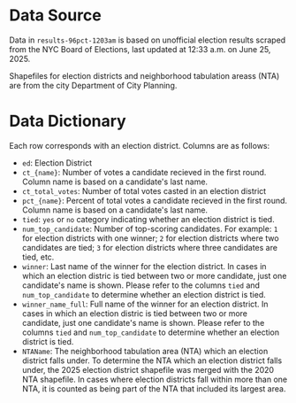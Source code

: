# Data Source
Data in `results-96pct-1203am` is based on unofficial election results scraped from the NYC Board of Elections, last updated at 12:33 a.m. on June 25, 2025.

Shapefiles for election districts and neighborhood tabulation areass (NTA) are from the city Department of City Planning.

# Data Dictionary
Each row corresponds with an election district. Columns are as follows:

- `ed`: Election District
- `ct_{name}`: Number of votes a candidate recieved in the first round. Column name is based on a candidate's last name.
- `ct_total_votes`: Number of total votes casted in an election district
- `pct_{name}`: Percent of total votes a candidate recieved in the first round. Column name is based on a candidate's last name.
- `tied`: `yes` or `no` category indicating whether an election district is tied.
- `num_top_candidate`: Number of top-scoring candidates. For example: `1` for election districts with one winner; `2` for election districts where two candidates are tied; `3` for election districts where three candidates are tied, etc.
-  `winner`: Last name of the winner for the election district. In cases in which an election distric is tied between two or more candidate, just one candidate's name is shown. Please refer to the columns `tied` and `num_top_candidate` to determine whether an election district is tied.
-  `winner_name_full`: Full name of the winner for an election district. In cases in which an election distric is tied between two or more candidate, just one candidate's name is shown. Please refer to the columns `tied` and `num_top_candidate` to determine whether an election district is tied.
- `NTAName`: The neighborhood tabulation area (NTA) which an election district falls under. To determine the NTA which an election district falls under, the 2025 election district shapefile was merged with the 2020 NTA shapefile. In cases where election districts fall within more than one NTA, it is counted as being part of the NTA that included its largest area.
